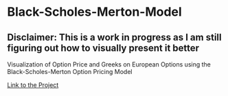 # Black-Scholes-Merton-Model

## Disclaimer: This is a work in progress as I am still figuring out how to visually present it better

Visualization of Option Price and Greeks on European Options using the Black-Scholes-Merton Option Pricing Model

[Link to the Project](https://share.streamlit.io/tfsm00/black-scholes-merton-model/main/BSM_streamlit.py)
